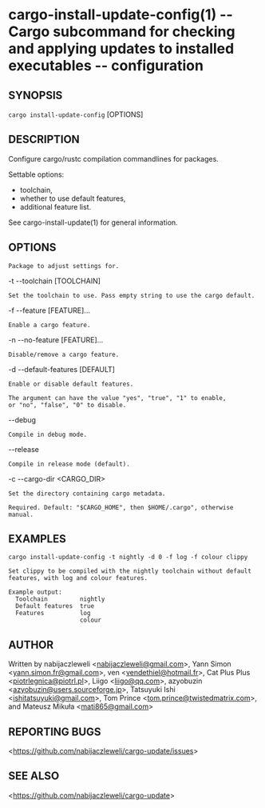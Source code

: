 cargo-install-update-config(1) -- Cargo subcommand for checking and applying updates to installed executables -- configuration
==============================================================================================================================

## SYNOPSIS

`cargo install-update-config` [OPTIONS] <PACKAGE>

## DESCRIPTION

Configure cargo/rustc compilation commandlines for packages.

Settable options:

  * toolchain,
  * whether to use default features,
  * additional feature list.

See cargo-install-update(1) for general information.

## OPTIONS

  <PACKAGE>

    Package to adjust settings for.

  -t --toolchain [TOOLCHAIN]

    Set the toolchain to use. Pass empty string to use the cargo default.

  -f --feature [FEATURE]...

    Enable a cargo feature.

  -n --no-feature [FEATURE]...

    Disable/remove a cargo feature.

  -d --default-features [DEFAULT]

    Enable or disable default features.

    The argument can have the value "yes", "true", "1" to enable,
    or "no", "false", "0" to disable.

  --debug

    Compile in debug mode.

  --release

    Compile in release mode (default).

  -c --cargo-dir <CARGO_DIR>

    Set the directory containing cargo metadata.

    Required. Default: "$CARGO_HOME", then $HOME/.cargo", otherwise manual.

## EXAMPLES

  `cargo install-update-config -t nightly -d 0 -f log -f colour clippy`

    Set clippy to be compiled with the nightly toolchain without default
    features, with log and colour features.

    Example output:
      Toolchain         nightly
      Default features  true
      Features          log
                        colour

## AUTHOR

Written by nabijaczleweli &lt;<nabijaczleweli@gmail.com>&gt;,
           Yann Simon &lt;<yann.simon.fr@gmail.com>&gt;,
           ven &lt;<vendethiel@hotmail.fr>&gt;,
           Cat Plus Plus &lt;<piotrlegnica@piotrl.pl>&gt;,
           Liigo &lt;<liigo@qq.com>&gt;,
           azyobuzin &lt;<azyobuzin@users.sourceforge.jp>&gt;,
           Tatsuyuki Ishi &lt;<ishitatsuyuki@gmail.com>&gt;,
           Tom Prince &lt;<tom.prince@twistedmatrix.com>&gt;,
       and Mateusz Mikuła &lt;<mati865@gmail.com>&gt;

## REPORTING BUGS

&lt;<https://github.com/nabijaczleweli/cargo-update/issues>&gt;

## SEE ALSO

&lt;<https://github.com/nabijaczleweli/cargo-update>&gt;
